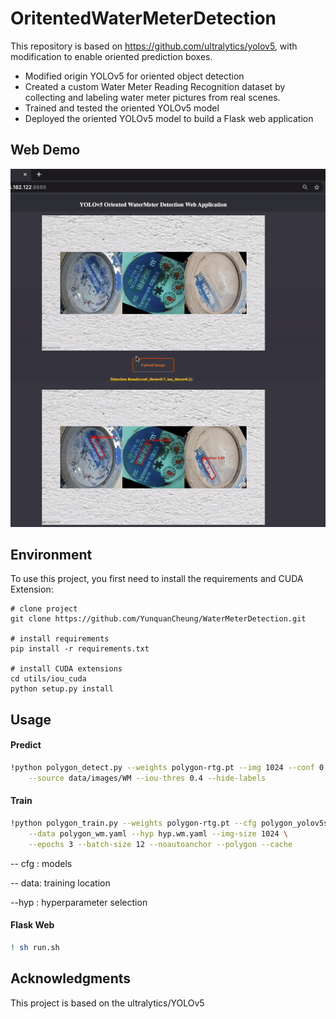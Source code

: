 # OritentedWaterMeterDetection

This repository is based on https://github.com/ultralytics/yolov5, with modification to enable oriented prediction boxes.

- Modified origin YOLOv5 for oriented object detection
- Created a custom Water Meter Reading Recognition dataset by collecting and labeling water meter pictures from real scenes.
- Trained and tested the oriented YOLOv5 model
- Deployed the oriented YOLOv5 model to build a Flask web application



## Web Demo

<img src="./demo.gif" alt="OrientedWaterMeter" style="zoom:150%;" />

## Environment

To use this project, you first need to install the requirements and CUDA Extension:

```
# clone project
git clone https://github.com/YunquanCheung/WaterMeterDetection.git

# install requirements
pip install -r requirements.txt

# install CUDA extensions
cd utils/iou_cuda
python setup.py install
```

## Usage

#### Predict

```bash
!python polygon_detect.py --weights polygon-rtg.pt --img 1024 --conf 0.75 \
    --source data/images/WM --iou-thres 0.4 --hide-labels
```

#### Train

```bash
!python polygon_train.py --weights polygon-rtg.pt --cfg polygon_yolov5s_wm.yaml \
    --data polygon_wm.yaml --hyp hyp.wm.yaml --img-size 1024 \
    --epochs 3 --batch-size 12 --noautoanchor --polygon --cache
```

-- cfg    : models

-- data:  training location

--hyp   : hyperparameter selection

#### Flask Web

```bash
! sh run.sh
```

## Acknowledgments

This project is based on the ultralytics/YOLOv5


